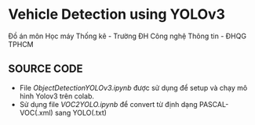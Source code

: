 # Vehicle Detection using YOLOv3
Đồ án môn Học máy Thống kê - Trường ĐH Công nghệ Thông tin - ĐHQG TPHCM

## SOURCE CODE
- File *ObjectDetectionYOLOv3.ipynb* được sử dụng để setup và chạy mô hình Yolov3 trên colab.
- Sử dụng file *VOC2YOLO.ipynb* để convert từ định dạng PASCAL-VOC(.xml) sang YOLO(.txt)
